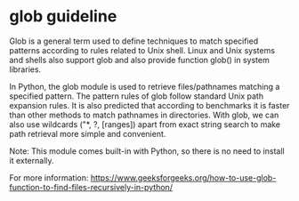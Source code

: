 # glob guideline

Glob is a general term used to define techniques to match specified patterns according to rules
related to Unix shell. Linux and Unix systems and shells also support glob and also provide 
function glob() in system libraries.

In Python, the glob module is used to retrieve files/pathnames matching a specified pattern. 
The pattern rules of glob follow standard Unix path expansion rules. It is also predicted that 
according to benchmarks it is faster than other methods to match pathnames in directories. 
With glob, we can also use wildcards ("*, ?, [ranges]) apart from exact string search to make 
path retrieval more simple and convenient.

Note: This module comes built-in with Python, so there is no need to install it externally.

For more information: 
  https://www.geeksforgeeks.org/how-to-use-glob-function-to-find-files-recursively-in-python/
